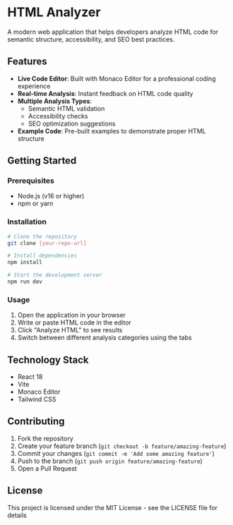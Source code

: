 # HTML Analyzer

A modern web application that helps developers analyze HTML code for semantic structure, accessibility, and SEO best practices.

## Features

- **Live Code Editor**: Built with Monaco Editor for a professional coding experience
- **Real-time Analysis**: Instant feedback on HTML code quality
- **Multiple Analysis Types**:
  - Semantic HTML validation
  - Accessibility checks
  - SEO optimization suggestions
- **Example Code**: Pre-built examples to demonstrate proper HTML structure

## Getting Started

### Prerequisites

- Node.js (v16 or higher)
- npm or yarn

### Installation

```bash
# Clone the repository
git clone [your-repo-url]

# Install dependencies
npm install

# Start the development server
npm run dev
```

### Usage

1. Open the application in your browser
2. Write or paste HTML code in the editor
3. Click "Analyze HTML" to see results
4. Switch between different analysis categories using the tabs

## Technology Stack

- React 18
- Vite
- Monaco Editor
- Tailwind CSS

## Contributing

1. Fork the repository
2. Create your feature branch (`git checkout -b feature/amazing-feature`)
3. Commit your changes (`git commit -m 'Add some amazing feature'`)
4. Push to the branch (`git push origin feature/amazing-feature`)
5. Open a Pull Request

## License

This project is licensed under the MIT License - see the LICENSE file for details
